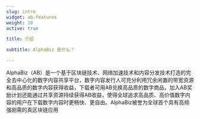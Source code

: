 ```yaml
---
slug: intro
widget: ab.features
weight: 10
active: true

title: 介绍

subtitle: AlphaBiz 是什么？

---
```

AlphaBiz（AB）是一个基于区块链技术、网络加速技术和内容分发技术打造的完全去中心化的数字内容共享平台，数字内容发行人可充分利用冗余闲置的带宽资源和高品质的数字内容获得收益，下载者可用AB兑换高品质的数字商品，加入AB奖励计划还能通过共享资源持续获得AB收益，使得全球追求高品质、高价值数字内容的用户在下载数字内容时更畅快、更自由。AlphaBiz被誉为全球首个具有高频强刚需的真区块链应用
